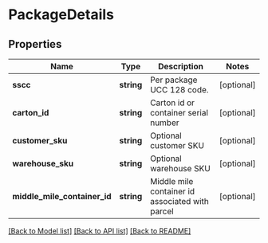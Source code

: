 # PackageDetails

## Properties
Name | Type | Description | Notes
------------ | ------------- | ------------- | -------------
**sscc** | **string** | Per package UCC 128 code. | [optional] 
**carton_id** | **string** | Carton id or container serial number | [optional] 
**customer_sku** | **string** | Optional customer SKU | [optional] 
**warehouse_sku** | **string** | Optional warehouse SKU | [optional] 
**middle_mile_container_id** | **string** | Middle mile container id associated with parcel | [optional] 

[[Back to Model list]](../../README.md#documentation-for-models) [[Back to API list]](../../README.md#documentation-for-api-endpoints) [[Back to README]](../../README.md)

